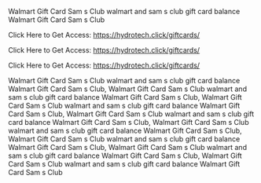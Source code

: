 Walmart Gift Card Sam s Club walmart and sam s club gift card balance Walmart Gift Card Sam s Club

Click Here to Get Access: https://hydrotech.click/giftcards/

Click Here to Get Access: https://hydrotech.click/giftcards/

Click Here to Get Access: https://hydrotech.click/giftcards/

Walmart Gift Card Sam s Club walmart and sam s club gift card balance Walmart Gift Card Sam s Club, Walmart Gift Card Sam s Club walmart and sam s club gift card balance Walmart Gift Card Sam s Club, Walmart Gift Card Sam s Club walmart and sam s club gift card balance Walmart Gift Card Sam s Club, Walmart Gift Card Sam s Club walmart and sam s club gift card balance Walmart Gift Card Sam s Club, Walmart Gift Card Sam s Club walmart and sam s club gift card balance Walmart Gift Card Sam s Club, Walmart Gift Card Sam s Club walmart and sam s club gift card balance Walmart Gift Card Sam s Club, Walmart Gift Card Sam s Club walmart and sam s club gift card balance Walmart Gift Card Sam s Club, Walmart Gift Card Sam s Club walmart and sam s club gift card balance Walmart Gift Card Sam s Club
